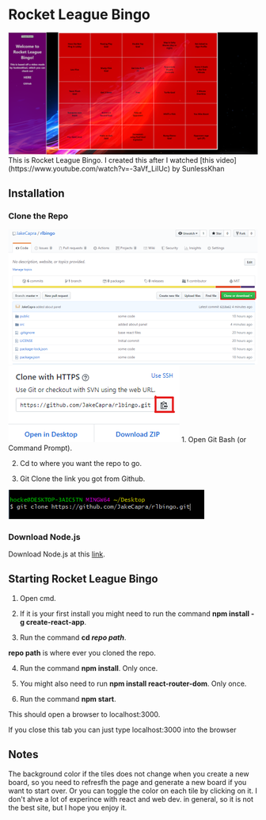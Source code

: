 # Rocket League Bingo
<img src="./readmePictures/home.png" alt="Home page">
This is Rocket League Bingo. I created this after I watched [this video](https://www.youtube.com/watch?v=-3aVf_LilUc) by SunlessKhan

## Installation

### Clone the Repo
<img src="./readmePictures/img1.png" alt="GitHub Clone">
<img src="./readmePictures/img2.png" alt="GitHub Copy">
1. Open Git Bash (or Command Prompt).

2. Cd to where you want the repo to go.

3. Git Clone the link you got from Github.
<img src="./readmePictures/clone.png" alt="GitHub Clone">

### Download Node.js
Download Node.js at this <a href="https://nodejs.org/en/">link</a>.

## Starting Rocket League Bingo

1. Open cmd.

2. If it is your first install you might need to run the command **npm install -g create-react-app**. 

3. Run the command **cd _repo path_**. 

**repo path** is where ever you cloned the repo.

4. Run the command **npm install**. Only once.

5. You might also need to run **npm install react-router-dom**. Only once.

6. Run the command **npm start**.

This should open a browser to localhost:3000.

If you close this tab you can just type localhost:3000 into the browser


## Notes
The background color if the tiles does not change when you create a new board, so you need to refresfh the page and generate a new board if you want to start over. Or you can toggle the color on each tile by clicking on it.
I don't ahve a lot of experince with react and web dev. in general, so it is not the best site, but I hope you enjoy it. 